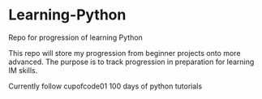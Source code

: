 # Learning-Python
Repo for progression of learning Python

This repo will store my progression from beginner projects onto more advanced. The purpose is to track progression in preparation for learning IM skills. 

Currently follow cupofcode01 100 days of python tutorials
